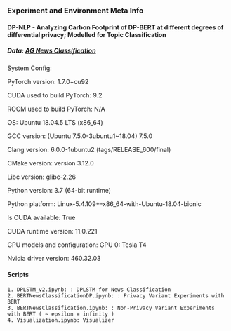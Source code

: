 ### Experiment and Environment Meta Info
#### DP-NLP - Analyzing Carbon Footprint of DP-BERT at different degrees of differential privacy; Modelled for Topic Classification
##### Data: [AG News Classification](https://www.kaggle.com/amananandrai/ag-news-classification-dataset?select=train.csv)
System Config: 

PyTorch version: 1.7.0+cu92

CUDA used to build PyTorch: 9.2

ROCM used to build PyTorch: N/A

OS: Ubuntu 18.04.5 LTS (x86_64)

GCC version: (Ubuntu 7.5.0-3ubuntu1~18.04) 7.5.0

Clang version: 6.0.0-1ubuntu2 (tags/RELEASE_600/final)

CMake version: version 3.12.0

Libc version: glibc-2.26

Python version: 3.7 (64-bit runtime)

Python platform: Linux-5.4.109+-x86_64-with-Ubuntu-18.04-bionic

Is CUDA available: True

CUDA runtime version: 11.0.221

GPU models and configuration: GPU 0: Tesla T4

Nvidia driver version: 460.32.03

#### Scripts 
```
1. DPLSTM_v2.ipynb: : DPLSTM for News Classification
2. BERTNewsClassificationDP.ipynb: : Privacy Variant Experiments with BERT
3. BERTNewsClassification.ipynb: : Non-Privacy Variant Experiments with BERT ( ~ epsilon = infinity ) 
4. Visualization.ipynb: Visualizer 
```
